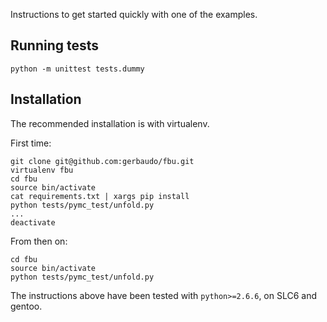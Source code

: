 Instructions to get started quickly with one of the examples.

Running tests
-------------

```
python -m unittest tests.dummy
```


Installation
------------

The recommended installation is with virtualenv.

First time:

```
git clone git@github.com:gerbaudo/fbu.git
virtualenv fbu
cd fbu
source bin/activate
cat requirements.txt | xargs pip install
python tests/pymc_test/unfold.py
...
deactivate
```

From then on:

```
cd fbu
source bin/activate
python tests/pymc_test/unfold.py
```

The instructions above have been tested with `python>=2.6.6`, on SLC6 and gentoo.
